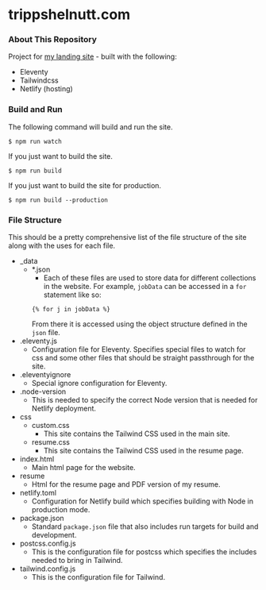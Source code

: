 # trippshelnutt.com

### About This Repository

Project for [my landing site](https://trippshelnutt.com) - built with the following:
- Eleventy
- Tailwindcss
- Netlify (hosting)

### Build and Run

The following command will build and run the site.
```console
$ npm run watch
```

If you just want to build the site.
```console
$ npm run build
```

If you just want to build the site for production.
```console
$ npm run build --production
```

### File Structure

This should be a pretty comprehensive list of the file structure of the site along with the uses for each file.
- _data
  - *.json
    - Each of these files are used to store data for different collections in the website. For example, `jobData` can be accessed in a `for` statement like so:
    ```
    {% for j in jobData %}
    ```
    From there it is accessed using the object structure defined in the `json` file.
- .eleventy.js
  - Configuration file for Eleventy. Specifies special files to watch for css and some other files that should be straight passthrough for the site.
- .eleventyignore
  - Special ignore configuration for Eleventy.
- .node-version
  - This is needed to specify the correct Node version that is needed for Netlify deployment.
- css
  - custom.css
    - This site contains the Tailwind CSS used in the main site.
  - resume.css
    - This site contains the Tailwind CSS used in the resume page.
- index.html
  - Main html page for the website.
- resume
  - Html for the resume page and PDF version of my resume.
- netlify.toml
  - Configuration for Netlify build which specifies building with Node in production mode.
- package.json
  - Standard `package.json` file that also includes run targets for build and development.
- postcss.config.js
  - This is the configuration file for postcss which specifies the includes needed to bring in Tailwind.
- tailwind.config.js
  - This is the configuration file for Tailwind.
